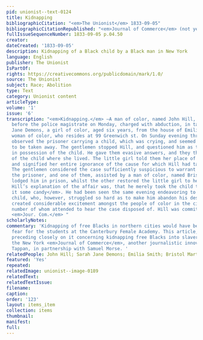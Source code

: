 ```yaml
---
pid: unionist--text-0124
title: Kidnapping
bibliographicCitation: "<em>The Unionist</em> 1833-09-05"
bibliographicCitationRepublished: "<em>Journal of Commerce</em> (not yet researched)"
fullIssueSequenceNumber: 1833-09-05 p.04.50
creator: 
dateCreated: '1833-09-05'
description: Kidnapping of a Black child by a Black man in New York
language: English
publisher: The Unionist
IsPartOf: 
rights: https://creativecommons.org/publicdomain/mark/1.0/
source: The Unionist
subject: Race; Abolition
type: Text
category: Unionist content
articleType: 
volume: '1'
issue: '6'
transcription: "<em>Kidnapping.</em> —A man of color, named John Hill, was brought
  before the police magistrate on Monday, charged with abduction, in taking away Sarah
  Jane Demons, a girl of color, aged six years, from the house of Emilia Smith, a
  woman of color, who resides at 99 Greenwich st. On Sunday evening three gentlemen
  observed the prisoner carrying a child, which was crying, and seemed very reluctant
  to be taken away. The gentlemen stopped Hill, and questioned him as to how he came
  in possession of the child. He gave them evasive answers, and they then inquired
  of the child where she lived. The little girl told them her place of residence,
  and signified her entire ignorance of the cause for which Hill had taken her away.
  The gentlemen considered the case sufficiently suspicious to warrant them in arresting
  the prisoner, and one of them, assisted by a man of color, named Bristol Martin,
  lodged him in prison, whilst the other restored the little girl to her friends.
  Hill’s explanation of the affair was, that he merely took the child to <em>give
  it some candy</em>. He had been seen the same evening endeavoring to take away another
  child, who, however, struggled so hard as to make him abandon his design. The occurrence
  created considerable excitement amongst the people of color in the city, a large
  number of whom attended to hear the case disposed of. Hill was committed to prison.—
  <em>Jour. Com.</em> "
scholarlyNotes: 
commentary: 'Kidnapping of free Blacks in northern cities would have been a major
  fear for the students at the Canterbury Female Academy. This article, and the one
  preceding closely on it concerning kidnapping free Blacks into slavery, are from
  the New York <em>Journal of Commerce</em>, another journalistic innovation by Arthur
  Tappan, in partnership with Samuel Morse. '
relatedPeople: John Hill; Sarah Jane Demons; Emilia Smith; Bristol Martin
featured: 'Yes'
repeated: 
relatedImage: unionist--image-0189
relatedText: 
relatedTextIssue: 
filename: 
caption: 
order: '123'
layout: items_item
collection: items
thumbnail: 
manifest: 
full: 
---
```

